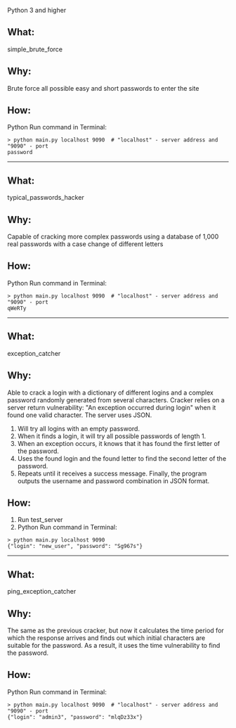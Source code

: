 Python 3 and higher

## What:
simple_brute_force

## Why:
Brute force all possible easy and short passwords to enter the site

## How:
Python Run command in Terminal:
```
> python main.py localhost 9090  # "localhost" - server address and "9090" - port
password
```

-------------------------------------------------------------------------------

## What:
typical_passwords_hacker

## Why:
Capable of cracking more complex passwords using a database of 1,000 real
passwords with a case change of different letters

## How:
Python Run command in Terminal:
```
> python main.py localhost 9090  # "localhost" - server address and "9090" - port
qWeRTy
```

-------------------------------------------------------------------------------

## What:
exception_catcher

## Why:
Able to crack a login with a dictionary of different logins and a complex
password randomly generated from several characters.
Cracker relies on a server return vulnerability: "An exception occurred during
login" when it found one valid character.
The server uses JSON.
1. Will try all logins with an empty password.
2. When it finds a login, it will try all possible passwords of length 1.
3. When an exception occurs, it knows that it has found the first letter of the
password.
4. Uses the found login and the found letter to find the second letter of the
password.
5. Repeats until it receives a success message.
Finally, the program outputs the username and password combination in JSON
format.

## How:
1. Run test_server
2. Python Run command in Terminal:
```
> python main.py localhost 9090
{"login": "new_user", "password": "Sg967s"}
```
-------------------------------------------------------------------------------

## What:
ping_exception_catcher

## Why:
The same as the previous cracker, but now it calculates the time period for which
the response arrives and finds out which initial characters are suitable for the
password.
As a result, it uses the time vulnerability to find the password.

## How:
Python Run command in Terminal:
```
> python main.py localhost 9090  # "localhost" - server address and "9090" - port
{"login": "admin3", "password": "mlqDz33x"}
```
